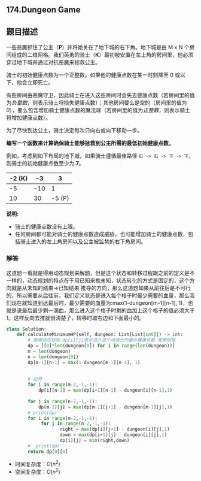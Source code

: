 ## 174.Dungeon Game

## 题目描述

一些恶魔抓住了公主（**P**）并将她关在了地下城的右下角。地下城是由 M x N 个房间组成的二维网格。我们英勇的骑士（**K**）最初被安置在左上角的房间里，他必须穿过地下城并通过对抗恶魔来拯救公主。

骑士的初始健康点数为一个正整数。如果他的健康点数在某一时刻降至 0 或以下，他会立即死亡。

有些房间由恶魔守卫，因此骑士在进入这些房间时会失去健康点数（若房间里的值为*负整数*，则表示骑士将损失健康点数）；其他房间要么是空的（房间里的值为 *0*），要么包含增加骑士健康点数的魔法球（若房间里的值为*正整数*，则表示骑士将增加健康点数）。

为了尽快到达公主，骑士决定每次只向右或向下移动一步。

 

**编写一个函数来计算确保骑士能够拯救到公主所需的最低初始健康点数。**

例如，考虑到如下布局的地下城，如果骑士遵循最佳路径 `右 -> 右 -> 下 -> 下`，则骑士的初始健康点数至少为 **7**。

| -2 (K) | -3   | 3      |
| ------ | ---- | ------ |
| -5     | -10  | 1      |
| 10     | 30   | -5 (P) |

 

**说明:**

- 骑士的健康点数没有上限。
- 任何房间都可能对骑士的健康点数造成威胁，也可能增加骑士的健康点数，包括骑士进入的左上角房间以及公主被监禁的右下角房间。



### 解答

​	这道题一看就是得用动态规划来解题，但是这个状态和转移过程跟之前的定义是不一样的，动态规划的特点在于用已知来推未知，状态转化的方式是固定的，这个方向就是从未知的结果->已知结果 推导的方向，那么这道题如果从前往后是不可行的，所以需要从后往前，我们定义状态是进入每个格子时最少需要的血量，那么我们现在就知道到达最后时，最少需要的血量为:max(1-dungeon\[m-1][n-1], 1)，也就是说最后最少剩一滴血，那么进入这个格子时剩的血加上这个格子的值必须大于1。这样反向去推就很清楚了，转移时取右边和下面最小的。

```python
class Solution:
    def calculateMinimumHP(self, dungeon: List[List[int]]) -> int:
        # 使用动态规划 dp[i][j]表示进入这个点骑士的最小健康点数 使用倒推
        dp = [[0]*len(dungeon[0]) for i in range(len(dungeon))]
        m = len(dungeon)
        n = len(dungeon[0])
        dp[m-1][n-1] = max(1-dungeon[m-1][n-1], 1)
        
        
        # 边界
        for i in range(m-2,-1,-1):
            dp[i][n-1] = max(dp[i+1][n-1] - dungeon[i][n-1],1)
            
        for j in range(n-2,-1,-1):
            dp[m-1][j] = max(dp[m-1][j+1] - dungeon[m-1][j],1)
        # print(dp)
        for i in range(m-2,-1,-1):
             for j in range(n-2,-1,-1):
                    right = max(dp[i][j+1] - dungeon[i][j],1)
                    down = max(dp[i+1][j] - dungeon[i][j],1)
                    dp[i][j] = min(right,down)
        #  print(dp)
        return dp[0][0]
```

- 时间复杂度：$O(n^2)$
- 空间复杂度：$O(n^2)$


